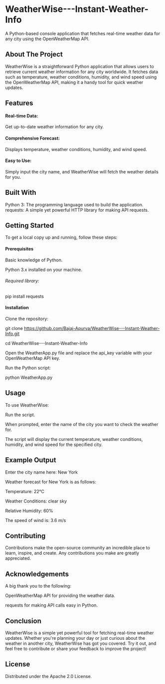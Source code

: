 # WeatherWise---Instant-Weather-Info
A Python-based console application that fetches real-time weather data for any city using the OpenWeatherMap API.

## About The Project
WeatherWise is a straightforward Python application that allows users to retrieve current weather information for any city worldwide. It fetches data such as temperature, weather conditions, humidity, and wind speed using the OpenWeatherMap API, making it a handy tool for quick weather updates.

## Features
#### Real-time Data: 
Get up-to-date weather information for any city.
#### Comprehensive Forecast:
Displays temperature, weather conditions, humidity, and wind speed.
#### Easy to Use: 
Simply input the city name, and WeatherWise will fetch the weather details for you.

## Built With
Python 3: The programming language used to build the application.
requests: A simple yet powerful HTTP library for making API requests.

## Getting Started
To get a local copy up and running, follow these steps:

#### Prerequisites
Basic knowledge of Python.

Python 3.x installed on your machine.

###### Required library:
pip install requests

#### Installation
Clone the repository:

git clone https://github.com/Bajaj-Apurva/WeatherWise---Instant-Weather-Info.git

cd WeatherWise---Instant-Weather-Info

Open the WeatherApp.py file and replace the api_key variable with your OpenWeatherMap API key.

Run the Python script:

python WeatherApp.py

## Usage
To use WeatherWise:

Run the script.

When prompted, enter the name of the city you want to check the weather for.

The script will display the current temperature, weather conditions, humidity, and wind speed for the specified city.

## Example Output
Enter the city name here: New York

Weather forecast for New York is as follows:

Temperature: 22°C

Weather Conditions: clear sky

Relative Humidity: 60%

The speed of wind is: 3.6 m/s

## Contributing
Contributions make the open-source community an incredible place to learn, inspire, and create. Any contributions you make are greatly appreciated.

## Acknowledgements
A big thank you to the following:

OpenWeatherMap API for providing the weather data.

requests for making API calls easy in Python.

## Conclusion
WeatherWise is a simple yet powerful tool for fetching real-time weather updates. Whether you're planning your day or just curious about the weather in another city, WeatherWise has got you covered. Try it out, and feel free to contribute or share your feedback to improve the project!

## License
Distributed under the Apache 2.0 License.
